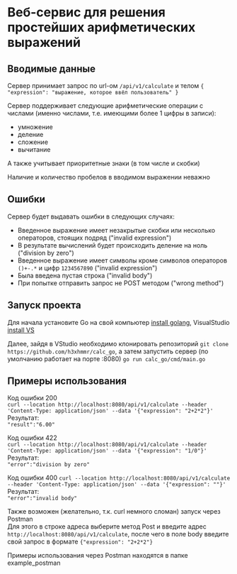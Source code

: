 # Веб-сервис для решения простейших арифметических выражений


## Вводимые данные


Сервер принимает запрос по url-ом `/api/v1/calculate` и телом  `{
    "expression": "выражение, которое ввёл пользователь"
}`


Сервер поддерживает следующие арифметические операции с числами (именно числами, т.е. имеющими более 1 цифры в записи):  
* умножение
* деление
* сложение
* вычитание


А также учитывает приоритетные знаки (в том числе и скобки)


Наличие и количество пробелов в вводимом выражении неважно


## Ошибки


Сервер будет выдавать ошибки в следующих случаях:  
* Введенное выражение имеет незакрытые скобки или несколько операторов, стоящих подряд ("invalid expression")
* В результате вычислений будет происходить деление на ноль ("division by zero")
* Введенное выражение имеет символы кроме символов операторов `()+-.*` и цифр `1234567890` ("invalid expression")
* Была введена пустая строка ("invalid body")
* При попытке отправить запрос не POST методом ("wrong method")


## Запуск проекта

Для начала установите Go на свой компьютер [install golang](https://go.dev/doc/install), VisualStudio [install VS](https://code.visualstudio.com/)

Далее, зайдя в VStudio необходимо клонировать репозиторий `git clone https://github.com/h3xhmmr/calc_go`, а затем запустить сервер (по умолчанию работает на порте :8080) `go run calc_go/cmd/main.go`


## Примеры использования

Код ошибки 200  
`curl --location http://localhost:8080/api/v1/calculate --header 'Content-Type: application/json' --data '{"expression": "2+2*2"}'`  
Результат:  
`"result":"6.00"`

Код ошибки 422  
`curl --location http://localhost:8080/api/v1/calculate --header 'Content-Type: application/json' --data '{"expression": "1/0"}'`  
Результат:  
`"error":"division by zero"`  

Код ошибки 400
`curl --location http://localhost:8080/api/v1/calculate --header 'Content-Type: application/json' --data '{"expression": ""}'`  
Результат:  
`"error":"invalid body"`  

Также возможен (желательно, т.к. curl немного сломан) запуск через Postman  
Для этого в строке адреса выберите метод Post и введите адрес `http://localhost:8080/api/v1/calculate`, после чего в поле body введите свой запрос в формате `{"expression": "2+2*2"}`


Примеры использования через Postman находятся в папке example_postman
